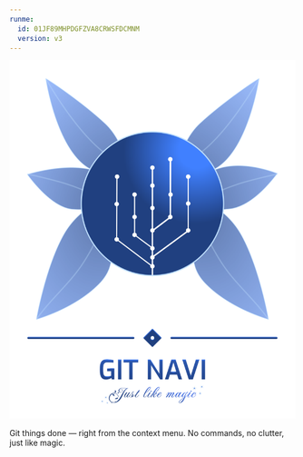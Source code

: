 ```yaml
---
runme:
  id: 01JF89MHPDGFZVA8CRWSFDCMNM
  version: v3
---
```


<div align="center"><img src="branding/logo-with-label.png" width=512px/></div>

Git things done — right from the context menu. No commands, no clutter, just like magic.
